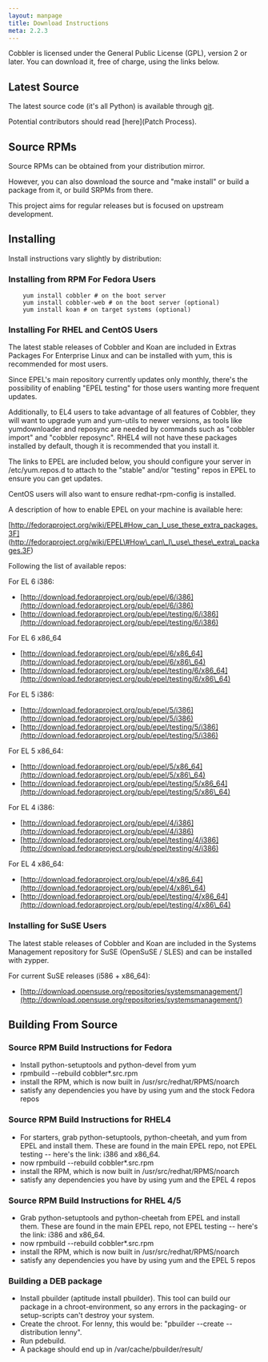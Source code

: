 ```yaml
---
layout: manpage
title: Download Instructions
meta: 2.2.3
---
```


Cobbler is licensed under the General Public License (GPL), version
2 or later. You can download it, free of charge, using the links
below.

## Latest Source

The latest source code (it's all Python) is available through [git](https://github.com/cobbler/cobbler).

Potential contributors should read
[here](Patch Process).

## Source RPMs

Source RPMs can be obtained from your distribution mirror.

However, you can also download the source and "make install" or build a package from it, or build
SRPMs from there.

This project aims for regular releases but is focused on upstream development.

## Installing

Install instructions vary slightly by distribution:

### Installing from RPM For Fedora Users

        yum install cobbler # on the boot server
        yum install cobbler-web # on the boot server (optional)
        yum install koan # on target systems (optional)

### Installing For RHEL and CentOS Users

The latest stable releases of Cobbler and Koan are included in
Extras Packages For Enterprise Linux and can be installed with yum,
this is recommended for most users.

Since EPEL's main repository currently updates only monthly,
there's the possibility of enabling "EPEL testing" for those users
wanting more frequent updates.

Additionally, to EL4 users to take advantage of all features of
Cobbler, they will want to upgrade yum and yum-utils to newer
versions, as tools like yumdownloader and reposync are needed by
commands such as "cobbler import" and "cobbler reposync". RHEL4
will not have these packages installed by default, though it is
recommended that you install it.

The links to EPEL are included below, you should configure your
server in /etc/yum.repos.d to attach to the "stable" and/or
"testing" repos in EPEL to ensure you can get updates.

CentOS users will also want to ensure redhat-rpm-config is
installed.

A description of how to enable EPEL on your machine is available
here:

[http://fedoraproject.org/wiki/EPEL#How_can_I_use_these_extra_packages.3F]
(http://fedoraproject.org/wiki/EPEL\#How\_can\_I\_use\_these\_extra\_packages.3F)

Following the list of available repos:

For EL 6 i386:

-   [http://download.fedoraproject.org/pub/epel/6/i386](http://download.fedoraproject.org/pub/epel/6/i386)
-   [http://download.fedoraproject.org/pub/epel/testing/6/i386](http://download.fedoraproject.org/pub/epel/testing/6/i386)

For EL 6 x86\_64

-   [http://download.fedoraproject.org/pub/epel/6/x86_64](http://download.fedoraproject.org/pub/epel/6/x86\_64)
-   [http://download.fedoraproject.org/pub/epel/testing/6/x86_64](http://download.fedoraproject.org/pub/epel/testing/6/x86\_64)

For EL 5 i386:

-   [http://download.fedoraproject.org/pub/epel/5/i386](http://download.fedoraproject.org/pub/epel/5/i386)
-   [http://download.fedoraproject.org/pub/epel/testing/5/i386](http://download.fedoraproject.org/pub/epel/testing/5/i386)

For EL 5 x86\_64:

-   [http://download.fedoraproject.org/pub/epel/5/x86_64](http://download.fedoraproject.org/pub/epel/5/x86\_64)
-   [http://download.fedoraproject.org/pub/epel/testing/5/x86_64](http://download.fedoraproject.org/pub/epel/testing/5/x86\_64)

For EL 4 i386:

-   [http://download.fedoraproject.org/pub/epel/4/i386](http://download.fedoraproject.org/pub/epel/4/i386)
-   [http://download.fedoraproject.org/pub/epel/testing/4/i386](http://download.fedoraproject.org/pub/epel/testing/4/i386)

For EL 4 x86\_64:

-   [http://download.fedoraproject.org/pub/epel/4/x86_64](http://download.fedoraproject.org/pub/epel/4/x86\_64)
-   [http://download.fedoraproject.org/pub/epel/testing/4/x86_64](http://download.fedoraproject.org/pub/epel/testing/4/x86\_64)

### Installing for SuSE Users

The latest stable releases of Cobbler and Koan are included in the
Systems Management repository for SuSE (OpenSuSE / SLES) and can be
installed with zypper.

For current SuSE releases (i586 + x86\_64):

-   [http://download.opensuse.org/repositories/systemsmanagement/](http://download.opensuse.org/repositories/systemsmanagement/)

## Building From Source

### Source RPM Build Instructions for Fedora

-   Install python-setuptools and python-devel from yum
-   rpmbuild --rebuild cobbler\*.src.rpm
-   install the RPM, which is now built in
    /usr/src/redhat/RPMS/noarch
-   satisfy any dependencies you have by using yum and the stock
    Fedora repos

### Source RPM Build Instructions for RHEL4

-   For starters, grab python-setuptools, python-cheetah, and yum
    from EPEL and install them. These are found in the main EPEL repo,
    not EPEL testing -- here's the link: i386 and x86\_64.
-   now rpmbuild --rebuild cobbler\*.src.rpm
-   install the RPM, which is now built in
    /usr/src/redhat/RPMS/noarch
-   satisfy any dependencies you have by using yum and the EPEL 4
    repos

### Source RPM Build Instructions for RHEL 4/5

-   Grab python-setuptools and python-cheetah from EPEL and install
    them. These are found in the main EPEL repo, not EPEL testing --
    here's the link: i386 and x86\_64.
-   now rpmbuild --rebuild cobbler\*.src.rpm
-   install the RPM, which is now built in
    /usr/src/redhat/RPMS/noarch
-   satisfy any dependencies you have by using yum and the EPEL 5
    repos

### Building a DEB package

-   Install pbuilder (aptitude install pbuilder). This tool can
    build our package in a chroot-environment, so any errors in the
    packaging- or setup-scripts can't destroy your system.
-   Create the chroot. For lenny, this would be: "pbuilder --create
    --distribution lenny".
-   Run pdebuild.
-   A package should end up in /var/cache/pbuilder/result/

